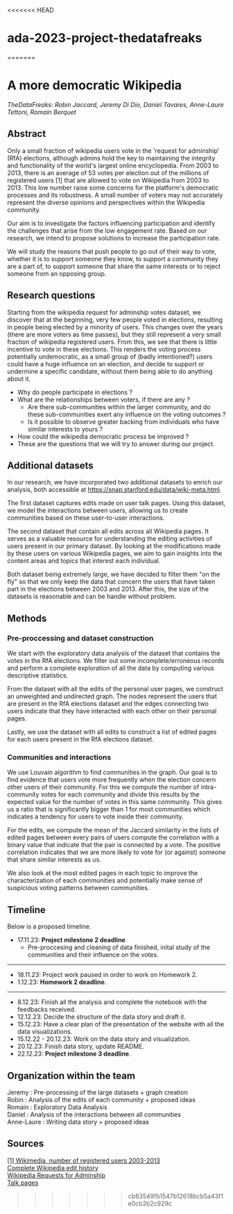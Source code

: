<<<<<<< HEAD
# ada-2023-project-thedatafreaks
=======
# A more democratic Wikipedia
*TheDataFreaks: Robin Jaccard, Jeremy Di Dio, Daniel Tavares, Anne-Laure Tettoni, Romain Berquet*

## Abstract

Only a small fraction of wikipedia users vote in the 'request for adminship' (RfA) elections, although admins hold the key to maintaining the integrity and functionality of the world's largest online encyclopedia. From 2003 to 2013, there is an average of 53 votes per election out of the millions of registered users [1] that are allowed to vote on Wikipedia from 2003 to 2013. This low number raise some concerns for the platform's democratic processes and its robustness. A small number of voters may not accurately represent the diverse opinions and perspectives within the Wikipedia community.

Our aim is to investigate the factors influencing participation and identify the challenges that arise from the low engagement rate. Based on our research, we intend to propose solutions to increase the participation rate. 

We will study the reasons that push people to go out of their way to vote, whether it is to support someone they know, to support a community they are a part of, to support someone that share the same interests or to reject someone from an opposing group. 


## Research questions

Starting from the wikipedia request for adminship votes dataset, we discover that at the beginning, very few people voted in elections, resulting in people being elected by a minority of users. This changes over the years (there are more voters as time passes), but they still represent a very small fraction of wikipedia registered users. From this, we see that there is little incentive to vote in these elections. This renders the voting process potentially undemocratic, as a small group of (badly intentioned?) users could have a huge influence on an election, and decide to support or undermine a specific candidate, without them being able to do anything about it.



- Why do people participate in elections ? <br>
- What are the relationships between voters, if there are any ? <br>
    - Are there sub-communities within the larger community, and do these sub-communities exert any influence on the voting outcomes ? <br>
    - Is it possible to observe greater backing from individuals who have similar interests to yours ? <br>
- How could the wikipedia democratic process be improved ? <br>
- These are the questions that we will try to answer during our project.


## Additional datasets

In our research, we have incorporated two additional datasets to enrich our analysis, both accessible at https://snap.stanford.edu/data/wiki-meta.html. 

The first dataset captures edits made on user talk pages. Using this dataset, we model the interactions between users, allowing us to create communities based on these user-to-user interactions.

The second dataset that contain all edits across all Wikipedia pages. It serves as a valuable resource for understanding the editing activities of users present in our primary dataset. By looking at the modifications made by these users on various Wikipedia pages, we aim to gain insights into the content areas and topics that interest each individual.

Both dataset being extremely large, we have decided to filter them "on the fly" so that we only keep the data that concern the users that have taken part in the elections between 2003 and 2013. After this, the size of the datasets is reasonable and can be handle without problem.


## Methods

### Pre-proccessing and dataset construction

We start with the exploratory data analysis of the dataset that contains the votes in the RfA elections. We filter out some incomplete/erroneous records and perform a complete exploration of all the data by computing various descriptive statistics. 

From the dataset with all the edits of the personal user pages, we construct an unweighted and undirected graph. The nodes represent the users that are present in the RfA elections dataset and the edges connecting two users indicate that they have interacted with each other on their personal pages. 

Lastly, we use the dataset with all edits to construct a list of edited pages for each users present in the RfA elections dataset.

### Communities and interactions

We use Louvain algorithm to find communities in the graph. Our goal is to find evidence that users vote more frequently when the election concern other users of their community. For this we compute the number of intra-community votes for each community and divide this results by the expected value for the number of votes in this same community. This gives us a ratio that is significantly bigger than 1 for most communities which indicates a tendency for users to vote inside their community.


For the edits, we compute the mean of the Jaccard similarity in the lists of edited pages between every pairs of users compute the correlation with a binary value that indicate that the pair is connected by a vote. The positive correlation indicates that we are more likely to vote for (or against) someone that share similar interests as us.


We also look at the most edited pages in each topic to improve the characterization  of each communities and potentially make sense of suspicious voting patterns between communities.


## Timeline
Below is a proposed timeline.

- 17.11.23: **Project milestone 2 deadline**
    - Pre-proccesing and cleaning of data finished, inital study of the communities and their influence on the votes.
---
- 18.11.23: Project work paused in order to work on Homework 2.
- 1.12.23: **Homework 2 deadline**.
---
- 8.12.23: Finish all the analysis and complete the notebook with the feedbacks received.
- 12.12.23: Decide the structure of the data story and draft it.
- 15.12.23: Have a clear plan of the presentation of the website with all the data visualizations.
- 15.12.22 - 20.12.23: Work on the data story and visualization.
- 20.12.23: Finish data story, update README.
- 22.12.23: **Project milestone 3 deadline**.

## Organization within the team
Jeremy : Pre-processing of the large datasets + graph creation<br>
Robin : Analysis of the edits of each community + proposed ideas<br>
Romain : Exploratory Data Analysis<br>
Daniel : Analysis of the interactions between all communities<br>
Anne-Laure : Writing data story + proposed ideas

## Sources


[[1] Wikimedia, number of registered users 2003-2013](https://stats.wikimedia.org/#/en.wikipedia.org/contributing/new-registered-users/normal|bar|2003-01-28~2013-05-01|~total|monthly)<br>
[Complete Wikipedia edit history](http://snap.stanford.edu/data/wiki-meta.html)<br>
[Wikipedia Requests for Adminship](http://snap.stanford.edu/data/wiki-RfA.html)<br>
[Talk pages](https://en.wikipedia.org/wiki/Help:Talk_pages)<br>
>>>>>>> cb83549fb1547b12618bcb5a43f1e0cb2b2c929c
